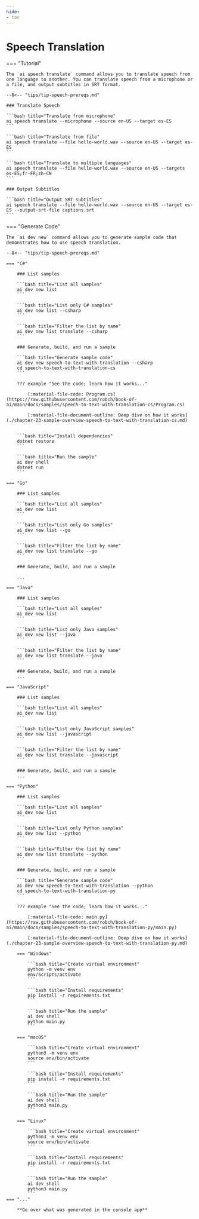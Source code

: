 ```yaml
---
hide:
- toc
---
```

# Speech Translation

=== "Tutorial"

    The `ai speech translate` command allows you to translate speech from one language to another. You can translate speech from a microphone or a file, and output subtitles in SRT format.

    --8<-- "tips/tip-speech-prereqs.md"

    ### Translate Speech

    ```bash title="Translate from microphone"
    ai speech translate --microphone --source en-US --target es-ES
    ```

    ```bash title="Translate from file"
    ai speech translate --file hello-world.wav --source en-US --target es-ES
    ```

    ```bash title="Translate to multiple languages"
    ai speech translate --file hello-world.wav --source en-US --targets es-ES;fr-FR;zh-CN
    ```

    ### Output Subtitles

    ```bash title="Output SRT subtitles"
    ai speech translate --file hello-world.wav --source en-US --target es-ES --output-srt-file captions.srt
    ```

=== "Generate Code"

    The `ai dev new` command allows you to generate sample code that demonstrates how to use speech translation.

    --8<-- "tips/tip-speech-prereqs.md"

    === "C#"

        ### List samples

        ```bash title="List all samples"
        ai dev new list
        ```

        ```bash title="List only C# samples"
        ai dev new list --csharp
        ```

        ```bash title="Filter the list by name"
        ai dev new list translate --csharp
        ```

        ### Generate, build, and run a sample

        ```bash title="Generate sample code"
        ai dev new speech-to-text-with-translation --csharp
        cd speech-to-text-with-translation-cs
        ```

        ??? example "See the code; learn how it works..."

            [:material-file-code: Program.cs](https://raw.githubusercontent.com/robch/book-of-ai/main/docs/samples/speech-to-text-with-translation-cs/Program.cs)  

            [:material-file-document-outline: Deep dive on how it works](./chapter-23-sample-overview-speech-to-text-with-translation-cs.md)  


        ```bash title="Install dependencies"
        dotnet restore
        ```

        ```bash title="Run the sample"
        ai dev shell
        dotnet run
        ```

    === "Go"

        ### List samples

        ```bash title="List all samples"
        ai dev new list
        ```

        ```bash title="List only Go samples"
        ai dev new list --go
        ```

        ```bash title="Filter the list by name"
        ai dev new list translate --go
        ```

        ### Generate, build, and run a sample

        ... 
        
    === "Java"

        ### List samples

        ```bash title="List all samples"
        ai dev new list
        ```

        ```bash title="List only Java samples"
        ai dev new list --java
        ```

        ```bash title="Filter the list by name"
        ai dev new list translate --java
        ```

        ### Generate, build, and run a sample
        ... 

    === "JavaScript"

        ### List samples

        ```bash title="List all samples"
        ai dev new list
        ```

        ```bash title="List only JavaScript samples"
        ai dev new list --javascript
        ```

        ```bash title="Filter the list by name"
        ai dev new list translate --javascript
        ```

        ### Generate, build, and run a sample
        ... 

    === "Python"

        ### List samples

        ```bash title="List all samples"
        ai dev new list
        ```

        ```bash title="List only Python samples"
        ai dev new list --python
        ```

        ```bash title="Filter the list by name"
        ai dev new list translate --python
        ```

        ### Generate, build, and run a sample

        ```bash title="Generate sample code"
        ai dev new speech-to-text-with-translation --python
        cd speech-to-text-with-translation-py
        ```

        ??? example "See the code; learn how it works..."

            [:material-file-code: main.py](https://raw.githubusercontent.com/robch/book-of-ai/main/docs/samples/speech-to-text-with-translation-py/main.py)  

            [:material-file-document-outline: Deep dive on how it works](./chapter-23-sample-overview-speech-to-text-with-translation-py.md)  

        === "Windows"

            ```bash title="Create virtual environment"
            python -m venv env
            env/Scripts/activate
            ```

            ```bash title="Install requirements"
            pip install -r requirements.txt
            ```

            ```bash title="Run the sample"
            ai dev shell
            python main.py
            ```

        === "macOS"

            ```bash title="Create virtual environment"
            python3 -m venv env
            source env/bin/activate
            ```

            ```bash title="Install requirements"
            pip install -r requirements.txt
            ```

            ```bash title="Run the sample"
            ai dev shell
            python3 main.py
            ```

        === "Linux"

            ```bash title="Create virtual environment"
            python3 -m venv env
            source env/bin/activate
            ```

            ```bash title="Install requirements"
            pip install -r requirements.txt
            ```

            ```bash title="Run the sample"
            ai dev shell
            python3 main.py
            ```
    === "..."

        **Go over what was generated in the console app**  
